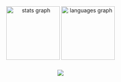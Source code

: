 <div align="center">
  <img src="https://github-readme-stats.vercel.app/api?username=sk1tliv&hide_title=false&hide_rank=false&show_icons=true&include_all_commits=true&count_private=true&disable_animations=false&theme=codeSTACKr&locale=en&hide_border=false" height="140" alt="stats graph"  />
  <img src="https://github-readme-stats.vercel.app/api/top-langs?username=sk1tliv&locale=en&hide_title=false&layout=compact&card_width=320&langs_count=10&theme=codeSTACKr&hide_border=false" height="140" alt="languages graph"  />
</div>

###


<div align="center">
  <img src="https://github-production-user-asset-6210df.s3.amazonaws.com/74038190/250967618-de30015f-dc5f-4ecf-a49b-ccd2b89776e4.gif?X-Amz-Algorithm=AWS4-HMAC-SHA256&X-Amz-Credential=AKIAVCODYLSA53PQK4ZA%2F20250511%2Fus-east-1%2Fs3%2Faws4_request&X-Amz-Date=20250511T143343Z&X-Amz-Expires=300&X-Amz-Signature=d5713f3b96c694f8e430fd006e0946816872afde87da95ad5b144ad6b89419cf&X-Amz-SignedHeaders=host"  />
</div>

###
